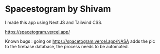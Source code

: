 # Spacestogram by Shivam


I made this app using Next.JS and Tailwind CSS. 


https://spacetogram.vercel.app/



Known bugs : going on https://spacetogram.vercel.app/NASA adds the pic to the firebase database, the process needs to be automated.  
